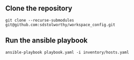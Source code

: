 ## Clone the repository
`git clone --recurse-submodules git@github.com:sdstolworthy/workspace_config.git`
## Run the ansible playbook
`ansible-playbook playbook.yaml -i inventory/hosts.yaml`
